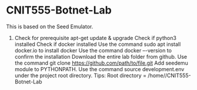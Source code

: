 # CNIT555-Botnet-Lab
This is based on the Seed Emulator.

1. Check for prerequisite
      apt-get update & upgrade
      Check if python3 installed
      Check if docker installed
          Use the command sudo apt install docker.io to install docker
          Use the command docker –-version to confirm the installation
Download the entire lab folder from github.
       Use the command git clone https://github.com/path/to/file.git 
Add seedemu module to PYTHONPATH. 
       Use the command source development.env under the project root directory.
       Tips: Root directory = /home/<username>/CNIT555-Botnet-Lab
